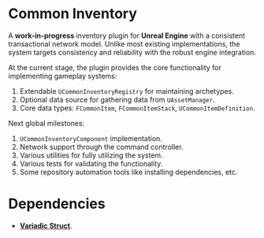 # Common Inventory
A **work-in-progress** inventory plugin for **Unreal Engine** with a consistent transactional network model.
Unlike most existing implementations, the system targets consistency and reliability with the robust engine integration.

At the current stage, the plugin provides the core functionality for implementing gameplay systems:
1. Extendable `UCommonInventoryRegistry` for maintaining archetypes.
2. Optional data source for gathering data from `UAssetManager`.
3. Core data types: `FCommonItem`, `FCommonItemStack`, `UCommonItemDefinition`.

Next global milestones:
1. `UCommonInventoryComponent` implementation.
2. Network support through the command controller.
3. Various utilities for fully utilizing the system.
4. Various tests for validating the functionality.
5. Some repository automation tools like installing dependencies, etc.

# Dependencies
* [**Variadic Struct**](https://github.com/J1blCblu/VariadicStruct).
